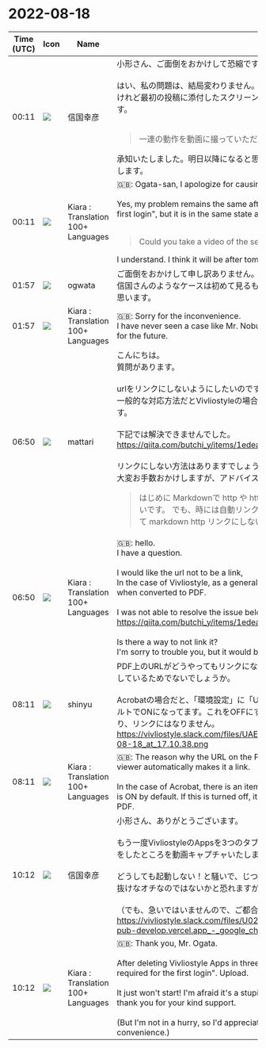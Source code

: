 # 2022-08-18

|Time (UTC)|Icon|Name|Message|
|---|---|---|---|
|00:11|![](https://avatars.slack-edge.com/2022-08-21/3992344751120_5c9be0c9169540de7e40_72.jpg)|信国幸彦|小形さん、ご面倒をおかけして恐縮です。<br><br>はい、私の問題は、結局変わりません。「最初のログインで必要な作業」をやり直してみたけれど最初の投稿に添付したスクリーンショットと同じ状態になってしまうということです。<br><br><blockquote>一連の動作を動画に撮っていただけないでしょうか。</blockquote>承知いたしました。明日以降になると思いますが、動画キャプチャしてアップロードいたします。|
|00:11|![](https://avatars.slack-edge.com/2021-08-02/2324149410423_2aa7423c4133ecb9f168_72.png)|Kiara : Translation 100+ Languages|🇬🇧: Ogata-san, I apologize for causing you trouble.<br><br>Yes, my problem remains the same after all. I tried to redo the "work required for the first login", but it is in the same state as the screenshot attached to the first post.<br><br><blockquote>Could you take a video of the series of actions?</blockquote>I understand. I think it will be after tomorrow, but I will capture the video and upload it.|
|01:57|![](https://avatars.slack-edge.com/2019-11-22/845042642576_070441337abaca9fb7b3_72.png)|ogwata|ご面倒をおかけして申し訳ありません。<br>信国さんのようなケースは初めて見るものです。今後のためにも腰を据えて対処したいと思います。|
|01:57|![](https://avatars.slack-edge.com/2021-08-02/2324149410423_2aa7423c4133ecb9f168_72.png)|Kiara : Translation 100+ Languages|🇬🇧: Sorry for the inconvenience.<br>I have never seen a case like Mr. Nobukuni's. I would like to sit down and deal with it for the future.|
|06:50|![](https://secure.gravatar.com/avatar/10d95659b0a9eda4e94cfc0f927e32dd.jpg?s=72&d=https%3A%2F%2Fa.slack-edge.com%2Fdf10d%2Fimg%2Favatars%2Fava_0003-72.png)|mattari|こんにちは。<br>質問があります。<br><br>urlをリンクにしないようにしたいのですが、<br>一般的な対応方法だとVivliostyleの場合、PDF化にした際にリンクになってしまうようです。<br><br>下記では解決できませんでした。<br><https://qiita.com/butchi_y/items/1edea5f14f23d5a22911><br><br>リンクにしない方法はありますでしょうか？<br>大変お手数おかけしますが、アドバイスいただけると助かります。<br><blockquote>はじめに Markdownで http や https から始まる文字列は自動リンクになることが多いです。 でも、時には自動リンクにしてほしくないときもあるでしょう。 気になって markdown http リンクにしない...</blockquote>|
|06:50|![](https://avatars.slack-edge.com/2021-08-02/2324149410423_2aa7423c4133ecb9f168_72.png)|Kiara : Translation 100+ Languages|🇬🇧: hello.<br>I have a question.<br><br>I would like the url not to be a link,<br>In the case of Vivliostyle, as a general response method, it seems that it will be a link when converted to PDF.<br><br>I was not able to resolve the issue below.<br><https://qiita.com/butchi_y/items/1edea5f14f23d5a22911><br><br>Is there a way to not link it?<br>I'm sorry to trouble you, but it would be helpful if you could give me some advice.|
|08:11|![](https://avatars.slack-edge.com/2018-04-27/354445776386_e258f5ed5ba887b08668_72.jpg)|shinyu|PDF上のURLがどうやってもリンクになるのは、PDFビュワーのほうで自動的にリンクにしているためでないでしょうか。<br><br>Acrobatの場合だと、「環境設定」に「URLからリンクを作成」という項目があり、デフォルトでONになってます。これをOFFにするとPDFにリンクとして出力されていないかぎり、リンクにはなりません。<br>https://vivliostyle.slack.com/files/UAE8V83GA/F03UHPF9MJ5/screen_shot_2022-08-18_at_17.10.38.png|
|08:11|![](https://avatars.slack-edge.com/2021-08-02/2324149410423_2aa7423c4133ecb9f168_72.png)|Kiara : Translation 100+ Languages|🇬🇧: The reason why the URL on the PDF becomes a link is probably because the PDF viewer automatically makes it a link.<br><br>In the case of Acrobat, there is an item "Create link from URL" in "Preferences", and it is ON by default. If this is turned off, it will not be a link unless it is output as a link in PDF.|
|10:12|![](https://avatars.slack-edge.com/2022-08-21/3992344751120_5c9be0c9169540de7e40_72.jpg)|信国幸彦|小形さん、ありがとうございます。<br><br>もう一度VivliostyleのAppsを3つのタブで削除したあと、「最初のログインで必要な作業」をしたところを動画キャプチャいたしました。アップロードします。<br><br>どうしても起動しない！と騒いで、じつはプラグを差し忘れていただけ、というような間抜けなオチなのではないかと恐れますが、何卒よろしくお願いいたします。<br><br>（でも、急いではいませんので、ご都合に合わせて対応していただけると幸いです。）<br>https://vivliostyle.slack.com/files/U024VMBKAF2/F03U2MJHD9B/https___vivliostyle-pub-develop.vercel.app_-_google_chrome_2022-08-18_18-59-54.mp4|
|10:12|![](https://avatars.slack-edge.com/2021-08-02/2324149410423_2aa7423c4133ecb9f168_72.png)|Kiara : Translation 100+ Languages|🇬🇧: Thank you, Mr. Ogata.<br><br>After deleting Vivliostyle Apps in three tabs again, I captured a video of the "work required for the first login". Upload.<br><br>It just won't start! I'm afraid it's a stupid punch line like I just forgot to plug it in, but thank you for your kind support.<br><br>(But I'm not in a hurry, so I'd appreciate it if you could respond according to your convenience.)|

